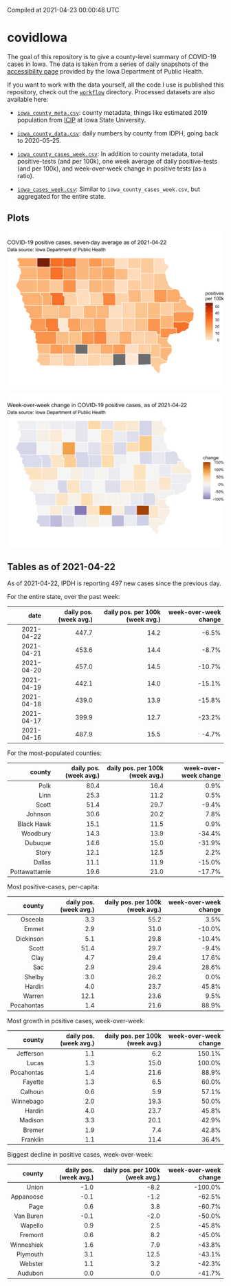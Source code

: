 Compiled at 2021-04-23 00:00:48 UTC

<!-- README.md is generated from README.Rmd. Please edit that file -->

# covidIowa

<!-- badges: start -->

<!-- badges: end -->

The goal of this repository is to give a county-level summary of
COVID-19 cases in Iowa. The data is taken from a series of daily
snapshots of the [accessibility
page](https://coronavirus.iowa.gov/pages/access) provided by the Iowa
Department of Public Health.

If you want to work with the data yourself, all the code I use is
published this repository, check out the [`workflow`](workflow)
directory. Processed datasets are also available here:

  - [`iowa_county_meta.csv`](https://raw.githubusercontent.com/ijlyttle/covidIowa/master/workflow/data/99-publish/iowa_county_meta.csv):
    county metadata, things like estimated 2019 population from
    [ICIP](https://www.icip.iastate.edu/tables/population/counties-estimates)
    at Iowa State University.

  - [`iowa_county_data.csv`](https://raw.githubusercontent.com/ijlyttle/covidIowa/master/workflow/data/99-publish/iowa_county_data.csv):
    daily numbers by county from IDPH, going back to 2020-05-25.

  - [`iowa_county_cases_week.csv`](https://raw.githubusercontent.com/ijlyttle/covidIowa/master/workflow/data/99-publish/iowa_county_data.csv):
    In addition to county metadata, total positive-tests (and per 100k),
    one week average of daily positive-tests (and per 100k), and
    week-over-week change in positive tests (as a ratio).

  - [`iowa_cases_week.csv`](https://raw.githubusercontent.com/ijlyttle/covidIowa/master/workflow/data/99-publish/iowa_cases_week.csv):
    Similar to `iowa_county_cases_week.csv`, but aggregated for the
    entire state.

## Plots

![](workflow/data/99-publish/iowa_cases.png)

![](workflow/data/99-publish/iowa_change.png)

## Tables as of 2021-04-22

As of 2021-04-22, IPDH is reporting 497 new cases since the previous
day.

For the entire state, over the past week:

|       date | daily pos. (week avg.) | daily pos. per 100k (week avg.) | week-over-week change |
| ---------: | ---------------------: | ------------------------------: | --------------------: |
| 2021-04-22 |                  447.7 |                            14.2 |                \-6.5% |
| 2021-04-21 |                  453.6 |                            14.4 |                \-8.7% |
| 2021-04-20 |                  457.0 |                            14.5 |               \-10.7% |
| 2021-04-19 |                  442.1 |                            14.0 |               \-15.1% |
| 2021-04-18 |                  439.0 |                            13.9 |               \-15.8% |
| 2021-04-17 |                  399.9 |                            12.7 |               \-23.2% |
| 2021-04-16 |                  487.9 |                            15.5 |                \-4.7% |

For the most-populated counties:

|        county | daily pos. (week avg.) | daily pos. per 100k (week avg.) | week-over-week change |
| ------------: | ---------------------: | ------------------------------: | --------------------: |
|          Polk |                   80.4 |                            16.4 |                  0.9% |
|          Linn |                   25.3 |                            11.2 |                  0.5% |
|         Scott |                   51.4 |                            29.7 |                \-9.4% |
|       Johnson |                   30.6 |                            20.2 |                  7.8% |
|    Black Hawk |                   15.1 |                            11.5 |                  0.9% |
|      Woodbury |                   14.3 |                            13.9 |               \-34.4% |
|       Dubuque |                   14.6 |                            15.0 |               \-31.9% |
|         Story |                   12.1 |                            12.5 |                  2.2% |
|        Dallas |                   11.1 |                            11.9 |               \-15.0% |
| Pottawattamie |                   19.6 |                            21.0 |               \-17.7% |

Most positive-cases, per-capita:

|     county | daily pos. (week avg.) | daily pos. per 100k (week avg.) | week-over-week change |
| ---------: | ---------------------: | ------------------------------: | --------------------: |
|    Osceola |                    3.3 |                            55.2 |                  3.5% |
|      Emmet |                    2.9 |                            31.0 |               \-10.0% |
|  Dickinson |                    5.1 |                            29.8 |               \-10.4% |
|      Scott |                   51.4 |                            29.7 |                \-9.4% |
|       Clay |                    4.7 |                            29.4 |                 17.6% |
|        Sac |                    2.9 |                            29.4 |                 28.6% |
|     Shelby |                    3.0 |                            26.2 |                  0.0% |
|     Hardin |                    4.0 |                            23.7 |                 45.8% |
|     Warren |                   12.1 |                            23.6 |                  9.5% |
| Pocahontas |                    1.4 |                            21.6 |                 88.9% |

Most growth in positive cases, week-over-week:

|     county | daily pos. (week avg.) | daily pos. per 100k (week avg.) | week-over-week change |
| ---------: | ---------------------: | ------------------------------: | --------------------: |
|  Jefferson |                    1.1 |                             6.2 |                150.1% |
|      Lucas |                    1.3 |                            15.0 |                100.0% |
| Pocahontas |                    1.4 |                            21.6 |                 88.9% |
|    Fayette |                    1.3 |                             6.5 |                 60.0% |
|    Calhoun |                    0.6 |                             5.9 |                 57.1% |
|  Winnebago |                    2.0 |                            19.3 |                 50.0% |
|     Hardin |                    4.0 |                            23.7 |                 45.8% |
|    Madison |                    3.3 |                            20.1 |                 42.9% |
|     Bremer |                    1.9 |                             7.4 |                 42.8% |
|   Franklin |                    1.1 |                            11.4 |                 36.4% |

Biggest decline in positive cases, week-over-week:

|     county | daily pos. (week avg.) | daily pos. per 100k (week avg.) | week-over-week change |
| ---------: | ---------------------: | ------------------------------: | --------------------: |
|      Union |                  \-1.0 |                           \-8.2 |              \-100.0% |
|  Appanoose |                  \-0.1 |                           \-1.2 |               \-62.5% |
|       Page |                    0.6 |                             3.8 |               \-60.7% |
|  Van Buren |                  \-0.1 |                           \-2.0 |               \-50.0% |
|    Wapello |                    0.9 |                             2.5 |               \-45.8% |
|    Fremont |                    0.6 |                             8.2 |               \-45.0% |
| Winneshiek |                    1.6 |                             7.9 |               \-43.8% |
|   Plymouth |                    3.1 |                            12.5 |               \-43.1% |
|    Webster |                    1.1 |                             3.2 |               \-42.3% |
|    Audubon |                    0.0 |                             0.0 |               \-41.7% |
